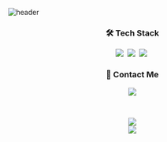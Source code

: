![header](https://capsule-render.vercel.app/api?type=soft&color=auto&height=150&section=header&text=정상우&fontSize=70&animation=twinkling)

<h3 align="center">🛠 Tech Stack</h3>

<p align="center">
  <img src="https://img.shields.io/badge/Java-007396?style=flat-square&logo=Java&logoColor=white"/></a>&nbsp 
  <img src="https://img.shields.io/badge/SpringBoot-6DB33F?style=flat-square&logo=Spring&logoColor=white"/></a>&nbsp 
  <img src="https://img.shields.io/badge/Mysql-E6B91E?style=flat-square&logo=MySql&logoColor=white"/></a>&nbsp 
</p>

<h3 align="center">📧 Contact Me </h3>
<p align="center">
  <a href="mailto:jsw0413@gmail.com"><img src="https://img.shields.io/badge/Gmail-d14836?style=flat-square&logo=Gmail&logoColor=white&link=jsw0413@gmail.com"/></a>
</p>
<br>

<p align="center">
  <img src="https://github-readme-stats.vercel.app/api?username=sangw00&show_icons=true&theme=algolia" />
  <br>
  <a href="https://hits.seeyoufarm.com"><img src="https://hits.seeyoufarm.com/api/count/incr/badge.svg?url=https%3A%2F%2Fgithub.com%2Fsangw00&count_bg=%237075C7&title_bg=%23030B47&icon=github.svg&icon_color=%238CED55&title=hits&edge_flat=false"/></a>
</p>

